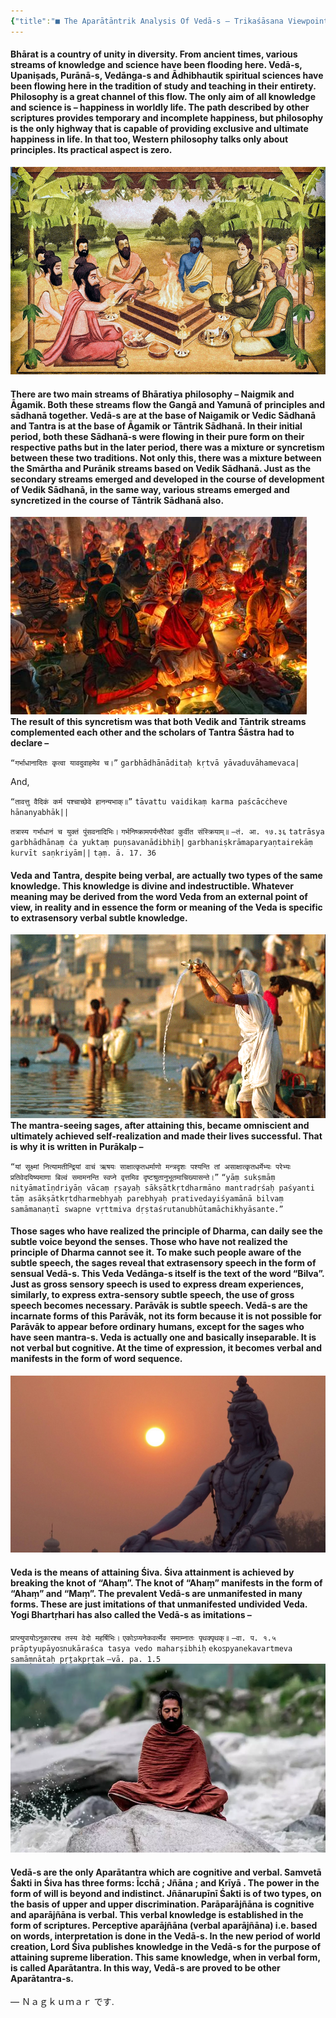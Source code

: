 ```yaml
---
{"title":"■ The Aparātāntrik Analysis Of Vedā-s – Trikaśāsana Viewpoint. ■","date":"2025-01-09","tags":["trikashasan","viewpoint","articles","kashmirshaivism","vedas","paratantras","paraparatantras","aparatantras","comparativestudies","history"],"publish":true,"path":"Trikashasan/trikashasana viewpoint/The Aparātāntrik Analysis Of Vedā-s – EN.md","permalink":"/Trikashasan/Trikashasana Viewpoint/The Aparatantrik Analysis Of Vedas EN/","PassFrontmatter":true}
---
```


#### Bhārat is a country of unity in diversity. From ancient times, various streams of knowledge and science have been flooding here. Vedā-s, Upaniṣads, Purānā-s, Vedānga-s and Ādhibhautik spiritual sciences have been flowing here in the tradition of study and teaching in their entirety. Philosophy is a great channel of this flow. The only aim of all knowledge and science is – happiness in worldly life. The path described by other scriptures provides temporary and incomplete happiness, but philosophy is the only highway that is capable of providing exclusive and ultimate happiness in life. In that too, Western philosophy talks only about principles. Its practical aspect is zero.
![Pasted image 20250109150717.png](../../metadata/images/Pasted%20image%2020250109150717.png)
#### There are two main streams of Bhāratiya philosophy – Naigmik and Āgamik. Both these streams flow the Gangā and Yamunā of principles and sādhanā together. Vedā-s are at the base of Naigamik or Vedic Sādhanā and Tantra is at the base of Āgamik or Tāntrik Sādhanā. In their initial period, both these Sādhanā-s were flowing in their pure form on their respective paths but in the later period, there was a mixture or syncretism between these two traditions. Not only this, there was a mixture between the Smārtha and Purānik streams based on Vedik Sādhanā. Just as the secondary streams emerged and developed in the course of development of Vedik Sādhanā, in the same way, various streams emerged and syncretized in the course of Tāntrik Sādhanā also.
![Pasted image 20250109150537.png](../../metadata/images/Pasted%20image%2020250109150537.png)
**The result of this syncretism was that both Vedik and Tāntrik streams complemented each other and the scholars of Tantra Śāstra had to declare –**

`“गर्भाधानादितः कृत्वा यावदुवाहमेव च।”`
`garbhādhānāditaḥ kṛtvā yāvaduvāhamevaca|`

And,

`“तावत्तु वैदिकं कर्म पश्चाच्छेवे हानन्यभाक्॥”` 
`tāvattu vaidikaṃ karma paścācċheve hānanyabhāk||`

`तत्रास्य गर्भाधानं च युक्तं पुंसवनादिभिः।` 
`गर्भनिष्क्रामपर्यन्तैरेकां कुर्वीत संस्क्रियाम्॥` 
`—तं. आ. १७.३६`
`tatrāsya garbhādhānaṃ ċa yuktaṃ puṇsavanādibhiḥ|`
`garbhaniṣkrāmaparyaṇtairekāṃ kurvīt saṇkriyām||`
`tạṃ. ā. 17. 36`

#### Veda and Tantra, despite being verbal, are actually two types of the same knowledge. This knowledge is divine and indestructible. Whatever meaning may be derived from the word Veda from an external point of view, in reality and in essence the form or meaning of the Veda is specific to extrasensory verbal subtle knowledge. 
![Pasted image 20250109150917.png](../../metadata/images/Pasted%20image%2020250109150917.png)
**The mantra-seeing sages, after attaining this, became omniscient and ultimately achieved self-realization and made their lives successful. That is why it is written in Purākalp –**

`“यां सूक्ष्मां नित्यामतीन्द्रियां वाचं ऋषयः साक्षात्कृतधर्माणो मन्त्रदृशः पश्यन्ति तां असाक्षात्कृतधर्मेभ्यः परेभ्यः प्रतिवेदयिष्यमाणा बिल्वं समामनन्ति स्वप्ने वृत्तमिव दृष्टश्रुतानुभूतमाचिख्यासन्ते।”` 
`“yāṃ sukṣmāṃ nityāmatīṇdriyāṇ vācaṃ ṛṣayaḥ sākṣātkṛtdharmāno mantradṛśaḥ paśyanti tāṃ asākṣātkṛtdharmebhyaḥ parebhyaḥ prativedayiśyamānā bilvaṃ samāmanaṇtī swapne vṛttmiva dṛṣtaśrutanubhūtamāchikhyāsante.”` 
 
#### Those sages who have realized the principle of Dharma, can daily see the subtle voice beyond the senses. Those who have not realized the principle of Dharma cannot see it. To make such people aware of the subtle speech, the sages reveal that extrasensory speech in the form of sensual Vedā-s. This Veda Vedānga-s itself is the text of the word “Bilva”. Just as gross sensory speech is used to express dream experiences, similarly, to express extra-sensory subtle speech, the use of gross speech becomes necessary. Parāvāk is subtle speech. Vedā-s are the incarnate forms of this Parāvāk, not its form because it is not possible for Parāvāk to appear before ordinary humans, except for the sages who have seen mantra-s. Veda is actually one and basically inseparable. It is not verbal but cognitive. At the time of expression, it becomes verbal and manifests in the form of word sequence. 
![Pasted image 20250109151315.png](../../metadata/images/Pasted%20image%2020250109151315.png)
#### Veda is the means of attaining Śiva. Śiva attainment is achieved by breaking the knot of “Ahaṃ”. The knot of “Ahaṃ” manifests in the form of “Ahaṃ” and “Maṃ”. The prevalent Vedā-s are unmanifested in many forms. These are just imitations of that unmanifested undivided Veda. Yogi Bhartṛhari has also called the Vedā-s as imitations –

`प्राप्त्युपायोऽनुकारश्च तस्य वेदो महर्षिभिः।` 
`एकोऽप्यनेकवर्त्मेव समाम्नातः पृथक्पृथक्॥`
`—वा. प. १.५`
`prāptyupāyoऽnukāraśca tasya vedo maharṣibhiḥ`
`ekoऽpyanekavartmeva samāṃnātaḥ pṛṯakpṛṭak`
`—vā. pa. 1.5`
![Pasted image 20250109151441.png](../../metadata/images/Pasted%20image%2020250109151441.png)
#### Vedā-s are the only Aparātantra which are cognitive and verbal. Samvetā Śakti in Śiva has three forms: Īcchā <Will>; Jñāna <Knowledge>; and Krīyā <Action>. The power in the form of will is beyond and indistinct. Jñānarupīnī Śakti is of two types, on the basis of upper and upper discrimination. Parāparājñāna is cognitive and aparājñāna is verbal. This verbal knowledge is established in the form of scriptures. Perceptive aparājñāna (verbal aparājñāna) i.e. based on words, interpretation is done in the Vedā-s. In the new period of world creation, Lord Śiva publishes knowledge in the Vedā-s for the purpose of attaining supreme liberation. This same knowledge, when in verbal form, is called Aparātantra. In this way, Vedā-s are proved to be other Aparātantra-s.

—  Ｎａｇｋｕｍａｒ です.
